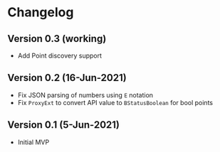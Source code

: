 # Changelog

## Version 0.3 (working)
* Add Point discovery support

## Version 0.2 (16-Jun-2021)
* Fix JSON parsing of numbers using `E` notation
* Fix `ProxyExt` to convert API value to `BStatusBoolean` for bool points

## Version 0.1 (5-Jun-2021)
* Initial MVP